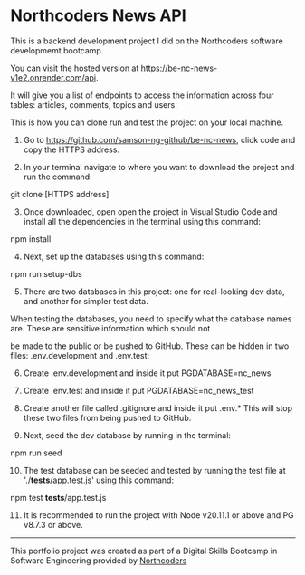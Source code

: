 # Northcoders News API

This is a backend development project I did on the Northcoders software developmemt bootcamp.

You can visit the hosted version at https://be-nc-news-v1e2.onrender.com/api.

It will give you a list of endpoints to access the information across four tables: articles, comments, topics and users.

This is how you can clone run and test the project on your local machine.

1. Go to https://github.com/samson-ng-github/be-nc-news, click code and copy the HTTPS address.

2. In your terminal navigate to where you want to download the project and run the command:

git clone [HTTPS address]

3. Once downloaded, open open the project in Visual Studio Code and install all the dependencies in the terminal using this command:

npm install

4. Next, set up the databases using this command:

npm run setup-dbs

5. There are two databases in this project: one for real-looking dev data, and another for simpler test data.

When testing the databases, you need to specify what the database names are. These are sensitive information which should not

be made to the public or be pushed to GitHub. These can be hidden in two files: .env.development and .env.test:

6. Create .env.development and inside it put PGDATABASE=nc_news

7. Create .env.test and inside it put PGDATABASE=nc_news_test

8. Create another file called .gitignore and inside it put .env.\* This will stop these two files from being pushed to GitHub.

9. Next, seed the dev database by running in the terminal:

npm run seed

10. The test database can be seeded and tested by running the test file at './**tests**/app.test.js' using this command:

npm test **tests**/app.test.js

11. It is recommended to run the project with Node v20.11.1 or above and PG v8.7.3 or above.

---

This portfolio project was created as part of a Digital Skills Bootcamp in Software Engineering provided by [Northcoders](https://northcoders.com/)
